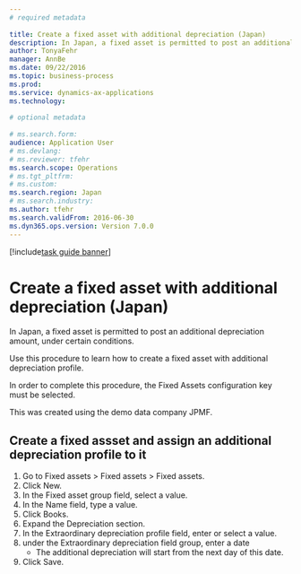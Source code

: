 ```yaml
--- 
# required metadata 
 
title: Create a fixed asset with additional depreciation (Japan)
description: In Japan, a fixed asset is permitted to post an additional depreciation amount, under certain conditions. 
author: TonyaFehr 
manager: AnnBe 
ms.date: 09/22/2016
ms.topic: business-process 
ms.prod:  
ms.service: dynamics-ax-applications 
ms.technology:  
 
# optional metadata 
 
# ms.search.form:   
audience: Application User 
# ms.devlang:  
# ms.reviewer: tfehr 
ms.search.scope: Operations 
# ms.tgt_pltfrm:  
# ms.custom:  
ms.search.region: Japan
# ms.search.industry: 
ms.author: tfehr 
ms.search.validFrom: 2016-06-30 
ms.dyn365.ops.version: Version 7.0.0 
---
```


[!include[task guide banner](.../includes/task-guide-banner.md)]

# Create a fixed asset with additional depreciation (Japan)

In Japan, a fixed asset is permitted to post an additional depreciation amount, under certain conditions. 

Use this procedure to learn how to create a fixed asset with additional depreciation profile.

In order to complete this procedure, the Fixed Assets configuration key must be selected.

This was created using the demo data company JPMF.


## Create a fixed assset and assign an additional depreciation profile to it
1. Go to Fixed assets > Fixed assets > Fixed assets.
2. Click New.
3. In the Fixed asset group field, select a value.
4. In the Name field, type a value.
5. Click Books.
6. Expand the Depreciation section.
7. In the Extraordinary depreciation profile field, enter or select a value.
8. under the Extraordinary depreciation field group, enter a date
    * The additional depreciation will start from the next day of this date.  
9. Click Save.

